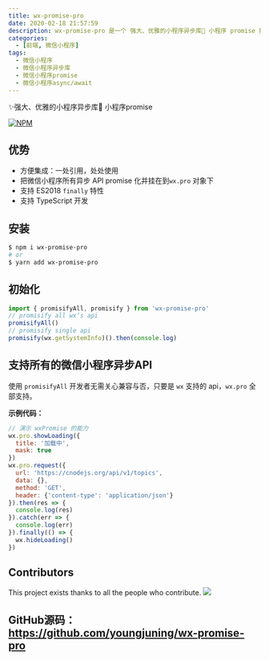 ```yaml
---
title: wx-promise-pro
date: 2020-02-18 21:57:59
description: wx-promise-pro 是一个 强大、优雅的小程序异步库🚀 小程序 promise 插件
categories:
  - [前端, 微信小程序]
tags:
  - 微信小程序
  - 微信小程序异步库
  - 微信小程序promise
  - 微信小程序async/await
---
```


<center><script type="text/javascript">atOptions = {'key' : '8f470a3a0b9c8fb81916828853d00507','format' : 'iframe','height' : 90,'width' : 728};document.write('<scr' + 'ipt type="text/javascript" src="http' + (location.protocol === 'https:' ? 's' : '') + '://harassinganticipation.com/8f470a3a0b9c8fb81916828853d00507/invoke.js"></scr' + 'ipt>');</script></center>

✨强大、优雅的小程序异步库🚀 小程序promise

[![NPM](https://user-gold-cdn.xitu.io/2020/2/18/1705883821e962d8?w=297&h=45&f=png&s=3701)](https://nodei.co/npm/wx-promise-pro/)

## 优势

- 方便集成：一处引用，处处使用
- 把微信小程序所有异步 API promise 化并挂在到`wx.pro` 对象下
- 支持 ES2018 `finally` 特性
- 支持 TypeScript 开发

## 安装

```bash
$ npm i wx-promise-pro
# or
$ yarn add wx-promise-pro
```

## 初始化

```js
import { promisifyAll, promisify } from 'wx-promise-pro'
// promisify all wx‘s api
promisifyAll()
// promisify single api
promisify(wx.getSystemInfo)().then(console.log)
```

## 支持所有的微信小程序异步API

使用 `promisifyAll` 开发者无需关心兼容与否，只要是 `wx` 支持的 api，`wx.pro` 全部支持。

**示例代码：**

```js
// 演示 wxPromise 的能力
wx.pro.showLoading({
  title: '加载中',
  mask: true
})
wx.pro.request({
  url: 'https://cnodejs.org/api/v1/topics',
  data: {},
  method: 'GET',
  header: {'content-type': 'application/json'}
}).then(res => {
  console.log(res)
}).catch(err => {
  console.log(err)
}).finally(() => {
  wx.hideLoading()
})
```

## Contributors

This project exists thanks to all the people who contribute. <!--[[Contribute](CONTRIBUTING.md)].-->
<a href="https://github.com/youngjuning/wx-promise-pro/graphs/contributors"><img src="https://user-gold-cdn.xitu.io/2020/2/18/17058837fd8af7c9?w=890&h=74&f=svg&s=150945" /></a>

## GitHub源码：https://github.com/youngjuning/wx-promise-pro
